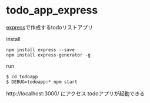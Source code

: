 # todo_app_express
[express](http://expressjs.com/ja/)で作成するtodoリストアプリ


install
```
npm install express --save
npm install express-generator -g
```

run 
```
$ cd todoapp 
$ DEBUG=todoapp:* npm start
```

http://localhost:3000/ にアクセス
todoアプリが起動できる
